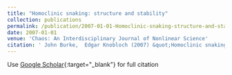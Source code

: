 ```yaml
---
title: "Homoclinic snaking: structure and stability"
collection: publications
permalink: /publication/2007-01-01-Homoclinic-snaking-structure-and-stability
date: 2007-01-01
venue: 'Chaos: An Interdisciplinary Journal of Nonlinear Science'
citation: ' John Burke,  Edgar Knobloch (2007) &quot;Homoclinic snaking: structure and stability.&quot; <i>Chaos: An Interdisciplinary Journal of Nonlinear Science</i>. 17, 037102.'
---
```

Use [Google Scholar](https://scholar.google.com/scholar?q=Homoclinic+snaking:+structure+and+stability){:target="_blank"} for full citation